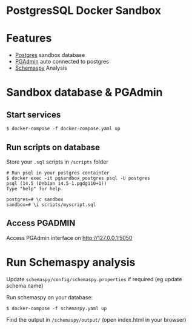 # PostgresSQL Docker Sandbox

# Features
 - [Postgres](https://www.postgresql.org/) sandbox database
 - [PGAdmin](https://www.pgadmin.org/) auto connected to postgres
 - [Schemaspy](https://schemaspy.org/) Analysis

# Sandbox database & PGAdmin
## Start services
```shell
$ docker-compose -f docker-compose.yaml up
```

## Run scripts on database
Store your `.sql` scripts in `/scripts` folder
```
# Run psql in your postgres containter
$ docker exec -it pgsandbox_postgres psql -U postgres
psql (14.5 (Debian 14.5-1.pgdg110+1))
Type "help" for help.

postgres=# \c sandbox
sandbox=# \i scripts/myscript.sql
```

## Access PGADMIN
Access PGAdmin interface on http://127.0.0.1:5050

# Run Schemaspy analysis
Update `schemaspy/config/schemaspy.properties` if required (eg update schema name)

Run schemaspy on your database:
```shell
$ docker-compose -f schemaspy.yaml up
```

Find the output in `/schemaspy/output/` (open index.html in your browser)


